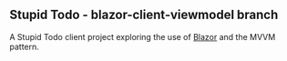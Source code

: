 ## Stupid Todo - blazor-client-viewmodel branch
A Stupid Todo client project exploring the use of [Blazor](https://blazor.net/) and the MVVM pattern.
